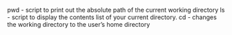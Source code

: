 pwd - script to print out the absolute path of the current working directory
ls - script to display the contents list of your current directory.
cd - changes the working directory to the user’s home directory
